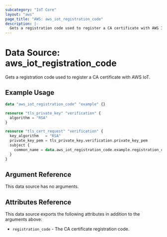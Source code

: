 ```yaml
---
subcategory: "IoT Core"
layout: "aws"
page_title: "AWS: aws_iot_registration_code"
description: |-
  Gets a registration code used to register a CA certificate with AWS IoT
---
```


# Data Source: aws_iot_registration_code

Gets a registration code used to register a CA certificate with AWS IoT.

## Example Usage

```terraform
data "aws_iot_registration_code" "example" {}

resource "tls_private_key" "verification" {
  algorithm = "RSA"
}

resource "tls_cert_request" "verification" {
  key_algorithm   = "RSA"
  private_key_pem = tls_private_key.verification.private_key_pem
  subject {
    common_name = data.aws_iot_registration_code.example.registration_code
  }
}
```

## Argument Reference

This data source has no arguments.

## Attributes Reference

This data source exports the following attributes in addition to the arguments above:

* `registration_code` - The CA certificate registration code.
